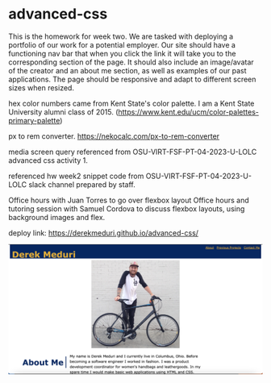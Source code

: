 # advanced-css

This is the homework for week two. We are tasked with deploying a portfolio of our work for a potential employer. Our site should have a functioning nav bar that when you click the link it will take you to the corresponding section of the page. It should also include an image/avatar of the creator and an about me section, as well as examples of our past applications. The page should be responsive and adapt to different screen sizes when resized.

hex color numbers came from Kent State's color palette. I am a Kent State University alumni class of 2015.
(https://www.kent.edu/ucm/color-palettes-primary-palette)

px to rem converter.
https://nekocalc.com/px-to-rem-converter

media screen query referenced from OSU-VIRT-FSF-PT-04-2023-U-LOLC advanced css activity 1.

referenced hw week2 snippet code from OSU-VIRT-FSF-PT-04-2023-U-LOLC slack channel prepared by staff.

Office hours with Juan Torres to go over flexbox layout
Office hours and tutoring session with Samuel Cordova to discuss flexbox layouts, using background images and flex.

deploy link: https://derekmeduri.github.io/advanced-css/

![Preview of application](images/advancedcss.png)
